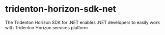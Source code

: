 # tridenton-horizon-sdk-net
The Tridenton Horizon SDK for .NET enables .NET developers to easily work with Tridenton Horizon services platform

